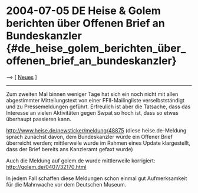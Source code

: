 # 2004-07-05 DE Heise & Golem berichten über Offenen Brief an Bundeskanzler {#de_heise_golem_berichten_über_offenen_brief_an_bundeskanzler}

\--\> \[ [ Neues](SwpatcninoDe "wikilink") \]

------------------------------------------------------------------------

Zum zweiten Mal binnen weniger Tage hat sich ein noch nicht mit allen
abgestimmter Mitteilungstext von einer FFII-Mailingliste
verselbstständigt und zu Pressemeldungen geführt. Erfreulich ist aber
die Tatsache, dass das Interesse an vielen Aktivitäten gegen Swpat so
hoch ist, dass so etwas überhaupt passieren kann.

<http://www.heise.de/newsticker/meldung/48875> (diese heise.de-Meldung
sprach zunächst davon, dem Bundeskanzler würde ein Offener Brief
überreicht werden; mittlerweile wurde im Rahmen eines Update
klargestellt, dass der Brief bereits ans Kanzleramt gefaxt wurde)

Auch die Meldung auf golem.de wurde mittlerweile korrigiert:
<http://golem.de/0407/32170.html>

In jedem Fall schaffen diese Meldungen schon einmal gut Aufmerksamkeit
für die Mahnwache vor dem Deutschen Museum.
